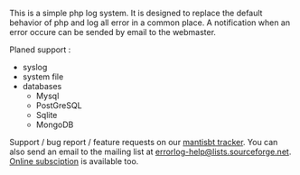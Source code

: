 This is a simple php log system. It is designed to replace the default
behavior of php and log all error in a common place. A notification when an
error occure can be sended by email to the webmaster.

Planed support :

* syslog
* system file
* databases
  * Mysql
  * PostGreSQL
  * Sqlite
  * MongoDB

Support / bug report / feature requests on our
[mantisbt tracker](www.assembla.com/spaces/errorlog/tickets). You can also
send an email to the mailing list at errorlog-help@lists.sourceforge.net.
[Online subsciption](https://lists.sourceforge.net/lists/listinfo/errorlog-help)
is available too.

